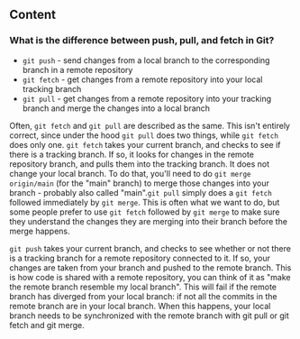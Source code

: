 ## Content

### What is the difference between push, pull, and fetch in Git?

- `git push` - send changes from a local branch to the corresponding branch in a remote repository
- `git fetch` - get changes from a remote repository into your local tracking branch
- `git pull` - get changes from a remote repository into your tracking branch and merge the changes into a local branch

Often, `git fetch` and `git pull` are described as the same. This isn't entirely correct, since under the hood `git pull` does two things, while `git fetch` does only one. `git fetch` takes your current branch, and checks to see if there is a tracking branch. If so, it looks for changes in the remote repository branch, and pulls them into the tracking branch. It does not change your local branch. To do that, you'll need to do `git merge origin/main` (for the "main" branch) to merge those changes into your branch - probably also called "main".`git pull` simply does a `git fetch` followed immediately by `git merge`. This is often what we want to do, but some people prefer to use `git fetch` followed by `git merge` to make sure they understand the changes they are merging into their branch before the merge happens.

`git push` takes your current branch, and checks to see whether or not there is a tracking branch for a remote repository connected to it. If so, your changes are taken from your branch and pushed to the remote branch. This is how code is shared with a remote repository, you can think of it as "make the remote branch resemble my local branch". This will fail if the remote branch has diverged from your local branch: if not all the commits in the remote branch are in your local branch. When this happens, your local branch needs to be synchronized with the remote branch with git pull or git fetch and git merge.